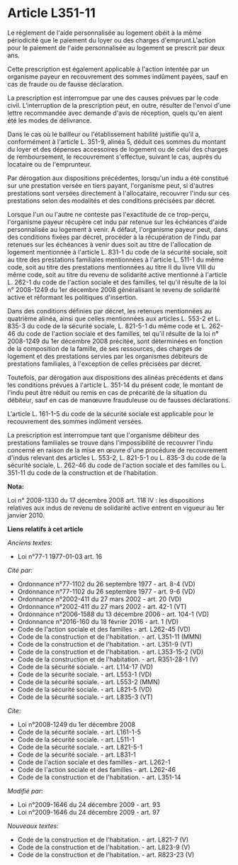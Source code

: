 # Article L351-11

Le règlement de l'aide personnalisée au logement obéit à la même périodicité que le paiement du loyer ou des charges
d'emprunt.L'action pour le paiement de l'aide personnalisée au logement se prescrit par deux ans. 

Cette prescription est également applicable à l'action intentée par un organisme payeur en recouvrement des sommes indûment
payées, sauf en cas de fraude ou de fausse déclaration. 

La prescription est interrompue par une des causes prévues par le code civil. L'interruption de la prescription peut, en
outre, résulter de l'envoi d'une lettre recommandée avec demande d'avis de réception, quels qu'en aient été les modes de
délivrance. 

Dans le cas où le bailleur ou l'établissement habilité justifie qu'il a, conformément à l'article L. 351-9, alinéa 5, déduit
ces sommes du montant du loyer et des dépenses accessoires de logement ou de celui des charges de remboursement, le
recouvrement s'effectue, suivant le cas, auprès du locataire ou de l'emprunteur. 

Par dérogation aux dispositions précédentes, lorsqu'un indu a été constitué sur une prestation versée en tiers payant,
l'organisme peut, si d'autres prestations sont versées directement à l'allocataire, recouvrer l'indu sur ces prestations
selon des modalités et des conditions précisées par décret. 

Lorsque l'un ou l'autre ne conteste pas l'exactitude de ce trop-perçu, l'organisme payeur récupère cet indu par retenue sur
les échéances d'aide personnalisée au logement à venir. A défaut, l'organisme payeur peut, dans des conditions fixées par
décret, procéder à la récupération de l'indu par retenues sur les échéances à venir dues soit au titre de l'allocation de
logement mentionnée à l'article L. 831-1 du code de la sécurité sociale, soit au titre des prestations familiales mentionnées
à l'article L. 511-1 du même code, soit au titre des prestations mentionnées au titre II du livre VIII du même code, soit au
titre du revenu de solidarité active mentionné à l'article L. 262-1 du code de l'action sociale et des familles, tel qu'il
résulte de la loi n° 2008-1249 du 1er décembre 2008 généralisant le revenu de solidarité active et réformant les politiques
d'insertion. 

Dans des conditions définies par décret, les retenues mentionnées au quatrième alinéa, ainsi que celles mentionnées aux
articles L. 553-2 et L. 835-3 du code de la sécurité sociale, L. 821-5-1 du même code et L. 262-46 du code de l'action
sociale et des familles, tel qu'il résulte de la loi n° 2008-1249 du 1er décembre 2008 précitée, sont déterminées en fonction
de la composition de la famille, de ses ressources, des charges de logement et des prestations servies par les organismes
débiteurs de prestations familiales, à l'exception de celles précisées par décret. 

Toutefois, par dérogation aux dispositions des alinéas précédents et dans les conditions prévues à l'article L. 351-14 du
présent code, le montant de l'indu peut être réduit ou remis en cas de précarité de la situation du débiteur, sauf en cas de
manœuvre frauduleuse ou de fausses déclarations.

L'article L. 161-1-5 du code de la sécurité sociale est applicable pour le recouvrement des sommes indûment versées. 

La prescription est interrompue tant que l'organisme débiteur des prestations familiales se trouve dans l'impossibilité de
recouvrer l'indu concerné en raison de la mise en œuvre d'une procédure de recouvrement d'indus relevant des articles L.
553-2, L. 821-5-1 ou L. 835-3 du code de la sécurité sociale, L. 262-46 du code de l'action sociale et des familles ou L.
351-11 du code de la construction et de l'habitation.

**Nota:**

Loi n° 2008-1330 du 17 décembre 2008 art. 118 IV : les dispositions relatives aux indus de revenu de solidarité active
entrent en vigueur au 1er janvier 2010.

**Liens relatifs à cet article**

_Anciens textes_:

  - Loi n°77-1 1977-01-03 art. 16

_Cité par_:

  - Ordonnance n°77-1102 du 26 septembre 1977 - art. 8-4 (VD)
  - Ordonnance n°77-1102 du 26 septembre 1977 - art. 9-6 (VD)
  - Ordonnance n°2002-411 du 27 mars 2002 - art. 20 (VD)
  - Ordonnance n°2002-411 du 27 mars 2002 - art. 42-1 (VT)
  - Ordonnance n°2006-1588 du 13 décembre 2006 - art. 104-1 (VD)
  - Ordonnance n°2016-160 du 18 février 2016 - art. 1 (VD)
  - Code de l'action sociale et des familles - art. L262-45 (VD)
  - Code de la construction et de l'habitation. - art. L351-11 (MMN)
  - Code de la construction et de l'habitation. - art. L351-9 (VT)
  - Code de la construction et de l'habitation. - art. L353-15-2 (VD)
  - Code de la construction et de l'habitation. - art. R351-28-1 (V)
  - Code de la sécurité sociale. - art. L114-17 (VD)
  - Code de la sécurité sociale. - art. L553-1 (VD)
  - Code de la sécurité sociale. - art. L553-2 (MMN)
  - Code de la sécurité sociale. - art. L821-5 (VD)
  - Code de la sécurité sociale. - art. L835-3 (VT)

_Cite_:

  - Loi n°2008-1249 du 1er décembre 2008
  - Code de la sécurité sociale. - art. L161-1-5
  - Code de la sécurité sociale. - art. L511-1
  - Code de la sécurité sociale. - art. L821-5-1
  - Code de la sécurité sociale. - art. L831-1
  - Code de l'action sociale et des familles - art. L262-1
  - Code de l'action sociale et des familles - art. L262-46
  - Code de la construction et de l'habitation. - art. L351-14

_Modifié par_:

  - Loi n°2009-1646 du 24 décembre 2009 - art. 93
  - Loi n°2009-1646 du 24 décembre 2009 - art. 97

_Nouveaux textes_:

  - Code de la construction et de l'habitation. - art. L821-7 (V)
  - Code de la construction et de l'habitation. - art. L823-9 (V)
  - Code de la construction et de l'habitation. - art. R823-23 (V)
